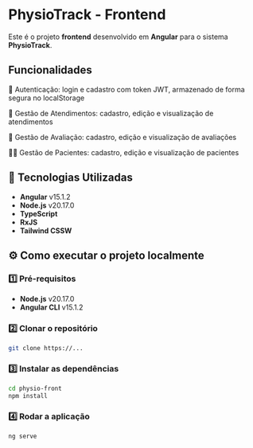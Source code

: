# PhysioTrack - Frontend

Este é o projeto **frontend** desenvolvido em **Angular** para o sistema **PhysioTrack**.

##  Funcionalidades
🔐 Autenticação: login e cadastro com token JWT, armazenado de forma segura no localStorage

📝 Gestão de Atendimentos: cadastro, edição e visualização de atendimentos

📝 Gestão de Avaliação: cadastro, edição e visualização de avaliações

🧍‍♂️ Gestão de Pacientes: cadastro, edição e visualização de pacientes

## 🚀 Tecnologias Utilizadas

- **Angular** v15.1.2
- **Node.js** v20.17.0
- **TypeScript**
- **RxJS**
- **Tailwind CSSW**

## ⚙️ Como executar o projeto localmente

### 1️⃣ Pré-requisitos

- **Node.js** v20.17.0
- **Angular CLI** v15.1.2

### 2️⃣ Clonar o repositório

```bash
git clone https://...
```

### 3️⃣ Instalar as dependências

```bash
cd physio-front
npm install
```

### 4️⃣ Rodar a aplicação

```bash
ng serve
```
